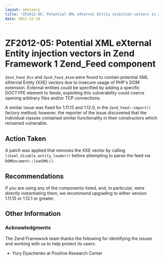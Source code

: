 ```yaml
---
layout: advisory
title: "ZF2012-05: Potential XML eXternal Entity injection vectors in Zend Framework 1 Zend_Feed component"
date: 2012-12-18
---
```


# ZF2012-05: Potential XML eXternal Entity injection vectors in Zend Framework 1 Zend\_Feed component

`Zend_Feed_Rss` and `Zend_Feed_Atom` were found to contain potential XML
eXternal Entity (XXE) vectors due to insecure usage of PHP's DOM extension.
External entities could be specified by adding a specific DOCTYPE element to
feeds; exploiting this vulnerability could coerce opening arbitrary files and/or
TCP connections.

A similar issue was fixed for 1.11.13 and 1.12.0, in the `Zend_Feed::import()`
factory method; however, the reporter of the issue discovered that the
individual classes contained similar functionality in their constructors which
remained vulnerable.

## Action Taken

A patch was applied that removes the XXE vector by calling
`libxml_disable_entity_loader()` before attempting to parse the feed via
`DOMDocument::loadXML()`.

## Recommendations

If you are using any of the components listed, and, in particular, were directly
instantiating them, we recommend upgrading to either version 1.11.15 or 1.12.1
or greater.

## Other Information

### Acknowledgments

The Zend Framework team thanks the following for identifying the issues and
working with us to help protect its users:

- Yury Dyachenko at Positive Research Center
